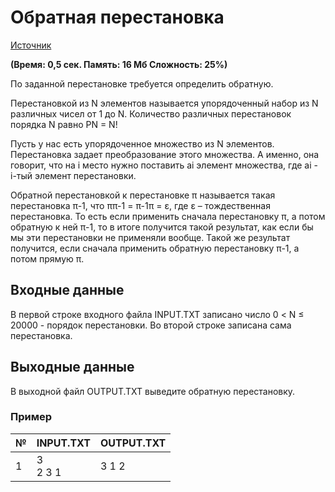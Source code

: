 # Обратная перестановка
[Источник](https://acmp.ru/index.asp?main=task&id_task=159)

**(Время: 0,5 сек. Память: 16 Мб Сложность: 25%)**

По заданной перестановке требуется определить обратную.

Перестановкой из N элементов называется упорядоченный набор из N различных чисел от 1 до N. Количество различных перестановок порядка N равно PN = N!

Пусть у нас есть упорядоченное множество из N элементов. Перестановка задает преобразование этого множества. А именно, она говорит, что на i место нужно поставить ai элемент множества, где ai - i-тый элемент перестановки.

Обратной перестановкой к перестановке π называется такая перестановка π-1, что ππ-1 = π-1π = ε, где ε – тождественная перестановка. То есть если применить сначала перестановку π, а потом обратную к ней π-1, то в итоге получится такой результат, как если бы мы эти перестановки не применяли вообще. Такой же результат получится, если сначала применить обратную перестановку π-1, а потом прямую π.

## Входные данные
В первой строке входного файла INPUT.TXT записано число 0 < N ≤ 20000 - порядок перестановки. Во второй строке записана сама перестановка.

## Выходные данные
В выходной файл OUTPUT.TXT выведите обратную перестановку.

### Пример
|№ | INPUT.TXT | OUTPUT.TXT|
|--|-----------|-----------|
|1 | 3<br>2 3 1 | 3 1 2 |
